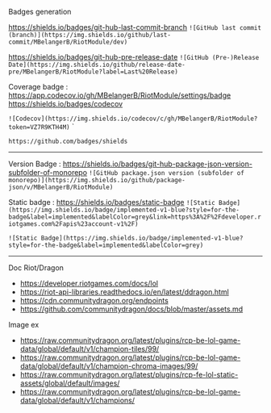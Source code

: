 Badges generation

https://shields.io/badges/git-hub-last-commit-branch
`![GitHub last commit (branch)](https://img.shields.io/github/last-commit/MBelangerB/RiotModule/dev)`


https://shields.io/badges/git-hub-pre-release-date
`![GitHub (Pre-)Release Date](https://img.shields.io/github/release-date-pre/MBelangerB/RiotModule?label=Last%20Release)`


Coverage badge :
https://app.codecov.io/gh/MBelangerB/RiotModule/settings/badge
https://shields.io/badges/codecov

`![Codecov](https://img.shields.io/codecov/c/gh/MBelangerB/RiotModule?token=VZ7R9KTH4M)`
`

`https://github.com/badges/shields`


----------------------
Version Badge :
https://shields.io/badges/git-hub-package-json-version-subfolder-of-monorepo
`![GitHub package.json version (subfolder of monorepo)](https://img.shields.io/github/package-json/v/MBelangerB/RiotModule)`


Static badge : 
https://shields.io/badges/static-badge
`![Static Badge](https://img.shields.io/badge/implemented-v1-blue?style=for-the-badge&label=implemented&labelColor=grey&link=https%3A%2F%2Fdeveloper.riotgames.com%2Fapis%23account-v1%2F)`

`![Static Badge](https://img.shields.io/badge/implemented-v1-blue?style=for-the-badge&label=implemented&labelColor=grey)`


--------------------------


Doc Riot/Dragon
- https://developer.riotgames.com/docs/lol
- https://riot-api-libraries.readthedocs.io/en/latest/ddragon.html
- https://cdn.communitydragon.org/endpoints
- https://github.com/communitydragon/docs/blob/master/assets.md


Image ex
- https://raw.communitydragon.org/latest/plugins/rcp-be-lol-game-data/global/default/v1/champion-tiles/99/
- https://raw.communitydragon.org/latest/plugins/rcp-be-lol-game-data/global/default/v1/champion-chroma-images/99/
- https://raw.communitydragon.org/latest/plugins/rcp-fe-lol-static-assets/global/default/images/
- https://raw.communitydragon.org/latest/plugins/rcp-be-lol-game-data/global/default/v1/champions/

